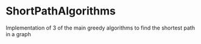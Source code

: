 # ShortPathAlgorithms
Implementation of 3 of the main greedy algorithms to find the shortest path in a graph
